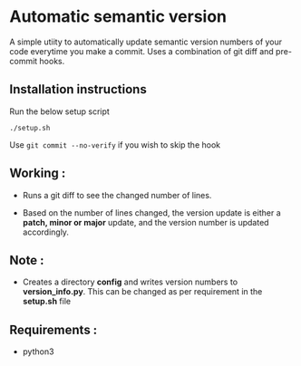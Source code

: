 # Automatic semantic version
A simple utiity to automatically update semantic version numbers of your code everytime you make a commit. Uses a combination of git diff and pre-commit hooks.

## Installation instructions

Run the below setup script

`./setup.sh`

Use `git commit --no-verify` if you wish to skip the hook

## Working :

* Runs a git diff to see the changed number of lines.

* Based on the number of lines changed, the version update is either a **patch, minor or major** update, and the version number is updated accordingly.

## Note :

* Creates a directory **config** and writes version numbers to **version_info.py**. This can be changed as per requirement in the **setup.sh** file

## Requirements :
* python3
